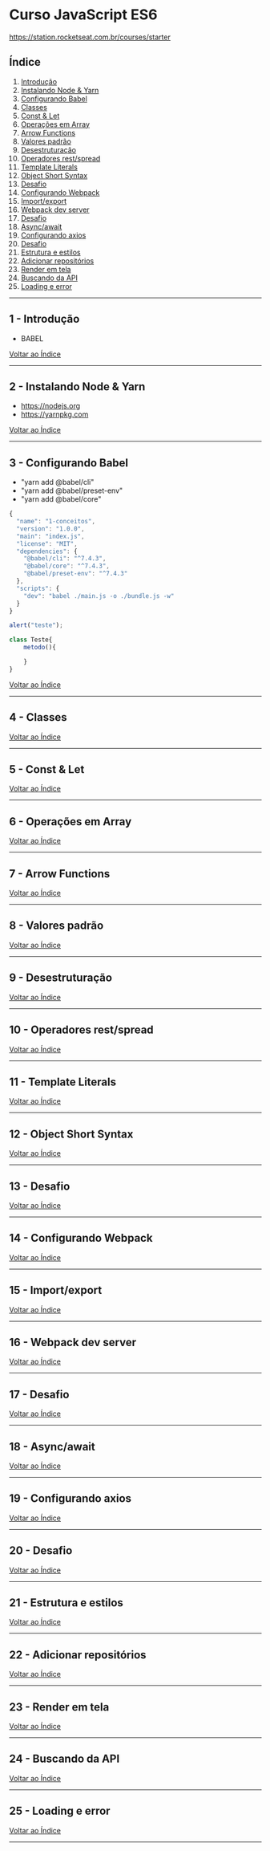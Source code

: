 # Curso JavaScript ES6

https://station.rocketseat.com.br/courses/starter



## <a name="indice">Índice</a>

1. [Introdução](#parte1)     
2. [Instalando Node & Yarn](#parte2)     
3. [Configurando Babel](#parte3)     
4. [Classes](#parte4)     
5. [Const & Let](#parte5)     
6. [Operações em Array](#parte6)     
7. [Arrow Functions](#parte7)     
8. [Valores padrão](#parte8)     
9. [Desestruturação](#parte9)     
10. [Operadores rest/spread](#parte10)     
11. [Template Literals](#parte11)     
12. [Object Short Syntax](#parte12)     
13. [Desafio](#parte13)     
14. [Configurando Webpack](#parte14)     
15. [Import/export](#parte15)     
16. [Webpack dev server](#parte16)     
17. [Desafio](#parte17)     
18. [Async/await](#parte18)     
19. [Configurando axios](#parte19)     
20. [Desafio](#parte20)     
21. [Estrutura e estilos](#parte21)     
22. [Adicionar repositórios](#parte22)     
23. [Render em tela](#parte23)     
24. [Buscando da API](#parte24)     
25. [Loading e error](#parte25)     
---


## <a name="parte1">1 - Introdução</a>

- BABEL


[Voltar ao Índice](#indice)

---


## <a name="parte2">2 - Instalando Node & Yarn</a>

- https://nodejs.org
- https://yarnpkg.com 

[Voltar ao Índice](#indice)

---


## <a name="parte3">3 - Configurando Babel</a>

- "yarn add  @babel/cli"
- "yarn add  @babel/preset-env"
- "yarn add  @babel/core"

```js
{
  "name": "1-conceitos",
  "version": "1.0.0",
  "main": "index.js",
  "license": "MIT",
  "dependencies": {
    "@babel/cli": "^7.4.3",
    "@babel/core": "^7.4.3",
    "@babel/preset-env": "^7.4.3"
  },
  "scripts": {
    "dev": "babel ./main.js -o ./bundle.js -w"
  }
}

```

```js
alert("teste");

class Teste{
    metodo(){

    }
}
```

[Voltar ao Índice](#indice)

---


## <a name="parte4">4 - Classes</a>



[Voltar ao Índice](#indice)

---


## <a name="parte5">5 - Const & Let</a>



[Voltar ao Índice](#indice)

---


## <a name="parte6">6 - Operações em Array</a>



[Voltar ao Índice](#indice)

---


## <a name="parte7">7 - Arrow Functions</a>



[Voltar ao Índice](#indice)

---


## <a name="parte8">8 - Valores padrão</a>



[Voltar ao Índice](#indice)

---


## <a name="parte9">9 - Desestruturação</a>



[Voltar ao Índice](#indice)

---


## <a name="parte10">10 - Operadores rest/spread</a>



[Voltar ao Índice](#indice)

---


## <a name="parte11">11 - Template Literals</a>



[Voltar ao Índice](#indice)

---


## <a name="parte12">12 - Object Short Syntax</a>



[Voltar ao Índice](#indice)

---


## <a name="parte13">13 - Desafio</a>



[Voltar ao Índice](#indice)

---


## <a name="parte14">14 - Configurando Webpack</a>



[Voltar ao Índice](#indice)

---


## <a name="parte15">15 - Import/export</a>



[Voltar ao Índice](#indice)

---


## <a name="parte16">16 - Webpack dev server</a>



[Voltar ao Índice](#indice)

---


## <a name="parte17">17 - Desafio</a>



[Voltar ao Índice](#indice)

---


## <a name="parte18">18 - Async/await</a>



[Voltar ao Índice](#indice)

---


## <a name="parte19">19 - Configurando axios</a>



[Voltar ao Índice](#indice)

---


## <a name="parte20">20 - Desafio</a>



[Voltar ao Índice](#indice)

---


## <a name="parte21">21 - Estrutura e estilos</a>



[Voltar ao Índice](#indice)

---


## <a name="parte22">22 - Adicionar repositórios</a>



[Voltar ao Índice](#indice)

---


## <a name="parte23">23 - Render em tela</a>



[Voltar ao Índice](#indice)

---


## <a name="parte24">24 - Buscando da API</a>



[Voltar ao Índice](#indice)

---


## <a name="parte25">25 - Loading e error</a>



[Voltar ao Índice](#indice)

---

